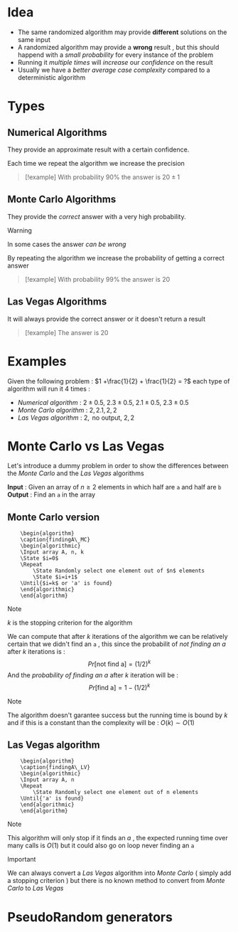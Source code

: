 # Idea

+ The same randomized algorithm may provide **different** solutions on the same input 
+ A randomized algorithm may provide a **wrong** result , but this should happend with a *small probability* for every instance of the problem
+ Running it *multiple times* will *increase* our *confidence* on the result 
+ Usually we have a *better average case complexity* compared to a deterministic algorithm 

# Types

## Numerical Algorithms

They provide an approximate result with a certain confidence. 

Each time we repeat the algorithm we increase the precision 

>[!example] 
>With probability $90\%$ the answer is $20 \pm 1$ 
## Monte Carlo Algorithms

They provide the *correct* answer with a very high probability. 

>[!warning] 
>In some cases the answer *can be wrong* 

By repeating the algorithm we increase the probability of getting a correct answer

>[!example] 
>With probability $99\%$ the answer is $20$ 
## Las Vegas Algorithms

It will always provide the correct answer or it doesn't return a result 

>[!example] 
>The answer is $20$

# Examples

Given the following problem : $1 +\frac{1}{2} + \frac{1}{2} = ?$ each type of algorithm will run it $4$ times : 
+ *Numerical algorithm* : $2\pm 0.5,\ 2.3 \pm 0.5,\ 2.1 \pm 0.5, \ 2.3 \pm 0.5$
+ *Monte Carlo algorithm* : $2,2.1,2,2$
+ *Las Vegas algorithm* : $2,\text{ no output},\ 2,2$
# Monte Carlo vs Las Vegas 

Let's introduce a dummy problem in order to show the differences between the *Monte Carlo* and the *Las Vegas* algorithms

**Input** : 
	Given an array of $n\geq 2$ elements in which half are `a` and half are `b` 
**Output** :
	Find an `a` in the array
## Monte Carlo version 

```pseudo
	\begin{algorithm}
	\caption{findingA\_MC}
	\begin{algorithmic}
	\Input array A, n, k
	\State $i=0$
	\Repeat
		\State Randomly select one element out of $n$ elements
		\State $i=i+1$
    \Until{$i=k$ or 'a' is found}
	\end{algorithmic}
	\end{algorithm}
```
>[!note] 
>$k$ is the stopping criterion for the algorithm 

We can compute that after $k$ iterations of the algorithm we can be relatively certain that we didn't find an `a` , this since the probabilit of *not finding an a* after $k$ iterations is : 
$$Pr[\text{not find a}] =(1/2)^k$$
And the *probability of finding an a* after $k$ iteration will be : 
$$Pr[\text{find a}]=1-(1/2)^k$$

>[!note] 
>The algorithm doesn't garantee success but the running time is bound by $k$ and if this is a constant than the complexity will be : $O(k)\sim O(1)$ 

## Las Vegas algorithm

```pseudo
	\begin{algorithm}
	\caption{findingA\_LV}
	\begin{algorithmic}
	\Input array A, n
	\Repeat
		\State Randomly select one element out of n elements
    \Until{'a' is found}
	\end{algorithmic}
	\end{algorithm}
```
>[!note] 
>This algorithm will only stop if it finds an $a$ , the expected running time over many calls is $O(1)$ but it could also go on loop never finding an `a`

>[!important] 
>We can always convert a *Las Vegas* algorithm into *Monte Carlo* ( simply add a stopping criterion ) but there is no known method to convert from *Monte Carlo* to *Las Vegas*

# PseudoRandom generators


